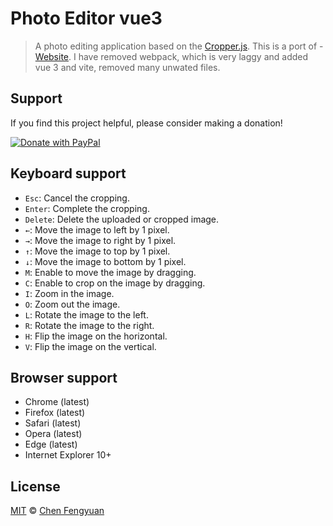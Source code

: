 # Photo Editor vue3
> A photo editing application based on the [Cropper.js](https://github.com/fengyuanchen/cropperjs).
This is a port of - [Website](https://fengyuanchen.github.io/photo-editor).
> I have removed webpack, which is very laggy and added vue 3 and vite, removed many unwated files.
## Support

If you find this project helpful, please consider making a donation!

[![Donate with PayPal](https://www.paypalobjects.com/en_US/i/btn/btn_donate_LG.gif)](https://www.paypal.com/ncp/payment/7TPMHHVAHJR26)

## Keyboard support

- `Esc`: Cancel the cropping.
- `Enter`: Complete the cropping.
- `Delete`: Delete the uploaded or cropped image.
- `←`: Move the image to left by 1 pixel.
- `→`: Move the image to right by 1 pixel.
- `↑`: Move the image to top by 1 pixel.
- `↓`: Move the image to bottom by 1 pixel.
- `M`: Enable to move the image by dragging.
- `C`: Enable to crop on the image by dragging.
- `I`: Zoom in the image.
- `O`: Zoom out the image.
- `L`: Rotate the image to the left.
- `R`: Rotate the image to the right.
- `H`: Flip the image on the horizontal.
- `V`: Flip the image on the vertical.

## Browser support

- Chrome (latest)
- Firefox (latest)
- Safari (latest)
- Opera (latest)
- Edge (latest)
- Internet Explorer 10+

## License

[MIT](https://opensource.org/licenses/MIT) © [Chen Fengyuan](https://chenfengyuan.com/)
